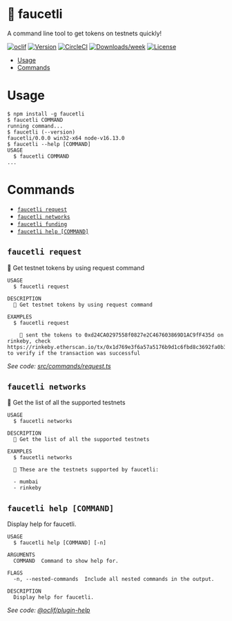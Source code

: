 # 🦄 faucetli

A command line tool to get tokens on testnets quickly!

[![oclif](https://img.shields.io/badge/cli-oclif-brightgreen.svg)](https://oclif.io)
[![Version](https://img.shields.io/npm/v/oclif-hello-world.svg)](https://npmjs.org/package/faucetli)
[![CircleCI](https://circleci.com/gh/oclif/hello-world/tree/main.svg?style=shield)](https://circleci.com/gh/oclif/faucetli/tree/main)
[![Downloads/week](https://img.shields.io/npm/dw/oclif-hello-world.svg)](https://npmjs.org/package/faucetli)
[![License](https://img.shields.io/npm/l/oclif-hello-world.svg)](https://github.com/kira272921/faucetli/blob/main/package.json)

- [Usage](#usage)
- [Commands](#commands)

# Usage

```
$ npm install -g faucetli
$ faucetli COMMAND
running command...
$ faucetli (--version)
faucetli/0.0.0 win32-x64 node-v16.13.0
$ faucetli --help [COMMAND]
USAGE
  $ faucetli COMMAND
...
```

# Commands

- [`faucetli request`](#faucetli-request)
- [`faucetli networks`](#faucetli-networks)
- [`faucetli funding`](#faucetli-funding)
- [`faucetli help [COMMAND]`](#faucetli-help-command)

## `faucetli request`

🦄 Get testnet tokens by using request command

```
USAGE
  $ faucetli request

DESCRIPTION
  🦄 Get testnet tokens by using request command

EXAMPLES
  $ faucetli request

    🎉 sent the tokens to 0xd24CA0297558f0827e2C467603869D1AC9fF435d on rinkeby, check https://rinkeby.etherscan.io/tx/0x1d769e3f6a57a5176b9d1c6fbd8c3692fa0b3764c314ca6c263140794fde2cbd to verify if the transaction was successful
```

_See code: [src/commands/request.ts](https://github.com/Kira272921/faucetli/blob/main/src/commands/request.ts)_

## `faucetli networks`

🌈 Get the list of all the supported testnets

```
USAGE
  $ faucetli networks

DESCRIPTION
  🌈 Get the list of all the supported testnets

EXAMPLES
  $ faucetli networks

  🌈 These are the testnets supported by faucetli:

  - mumbai
  - rinkeby
```

## `faucetli help [COMMAND]`

Display help for faucetli.

```
USAGE
  $ faucetli help [COMMAND] [-n]

ARGUMENTS
  COMMAND  Command to show help for.

FLAGS
  -n, --nested-commands  Include all nested commands in the output.

DESCRIPTION
  Display help for faucetli.
```

_See code: [@oclif/plugin-help](https://github.com/oclif/plugin-help/blob/main/src/commands/help.ts)_

<!-- commandsstop -->
